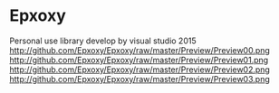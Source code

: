# Epxoxy
Personal use library develop by visual studio 2015
http://github.com/Epxoxy/Epxoxy/raw/master/Preview/Preview00.png
http://github.com/Epxoxy/Epxoxy/raw/master/Preview/Preview01.png
http://github.com/Epxoxy/Epxoxy/raw/master/Preview/Preview02.png
http://github.com/Epxoxy/Epxoxy/raw/master/Preview/Preview03.png
